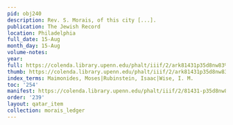 ```yaml
---
pid: obj240
description: Rev. S. Morais, of this city [...].
publication: The Jewish Record
location: Philadelphia
full_date: 15-Aug
month_day: 15-Aug
volume-notes:
year:
full: https://colenda.library.upenn.edu/phalt/iiif/2/ark81431p35d8nw83%2FSHA256E-s7668946--d3cd7bd0a7810f28a47154c8b869874008726b9b1b66b1685cff92426b18bf8f.jpeg/full/3500,/0/default.jpg
thumb: https://colenda.library.upenn.edu/phalt/iiif/2/ark81431p35d8nw83%2FSHA256E-s7668946--d3cd7bd0a7810f28a47154c8b869874008726b9b1b66b1685cff92426b18bf8f.jpeg/full/!200,200/0/default.jpg
index_terms: Maimonides, Moses|Rubinstein, Isaac|Wise, I. M.
toc: '254'
manifest: https://colenda.library.upenn.edu/phalt/iiif/2/81431-p35d8nw83/manifest
order: '239'
layout: qatar_item
collection: morais_ledger
---
```

